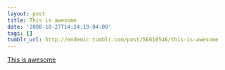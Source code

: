 ```yaml
---
layout: post
title: This is awesome
date: '2008-10-27T14:24:19-04:00'
tags: []
tumblr_url: http://endemic.tumblr.com/post/56610546/this-is-awesome
---
```

[This is awesome](http://www.doublefine.com/news.php/minigames/Tashas_Game)  
